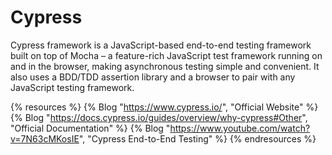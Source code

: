 # Cypress

Cypress framework is a JavaScript-based end-to-end testing framework built on top of Mocha – a feature-rich JavaScript test framework running on and in the browser, making asynchronous testing simple and convenient. It also uses a BDD/TDD assertion library and a browser to pair with any JavaScript testing framework.

{% resources %}
  {% Blog "https://www.cypress.io/", "Official Website" %}
  {% Blog "https://docs.cypress.io/guides/overview/why-cypress#Other", "Official Documentation" %}
  {% Blog "https://www.youtube.com/watch?v=7N63cMKosIE", "Cypress End-to-End Testing" %}
{% endresources %}
